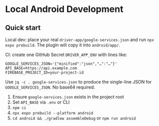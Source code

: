 # Local Android Development

## Quick start

Local dev: place your real `driver-app/google-services.json` and run `npx expo prebuild`. The plugin will copy it into `android/app/`.

CI: create one GitHub Secret `DRIVER_APP_ENV` with lines like:

```
GOOGLE_SERVICES_JSON='{"minified":"json","…":"…"}'
API_BASE=https://api.example.com
FIREBASE_PROJECT_ID=your-project-id
```

Use `jq -c . google-services.json` to produce the single-line JSON for `GOOGLE_SERVICES_JSON`. No base64 required.

1) Ensure `google-services.json` exists in the project root
2) Set `API_BASE` via `.env` or CLI
3) `npm ci`
4) `npx expo prebuild --platform android`
5) `cd android && ./gradlew assembleDebug` or `npm run android`
